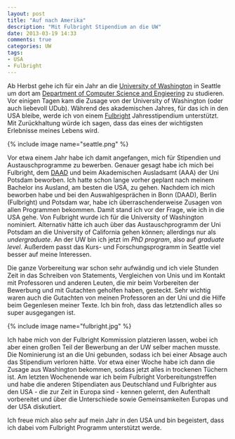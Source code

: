 ```yaml
---
layout: post
title: "Auf nach Amerika"
description: "Mit Fulbright Stipendium an die UW"
date: 2013-03-19 14:33
comments: true
categories: UW
tags:
- USA
- Fulbright
---
```


Ab Herbst gehe ich für ein Jahr an die [University of Washington](https://www.washington.edu/) in Seattle um dort am [Department of Computer Science and Engieering](http://www.cs.washington.edu/) zu studieren. Vor einigen Tagen kam die Zusage von der University of Washington (oder auch liebevoll UDub). Während des akademischen Jahres, für das ich in den USA bleibe, werde ich von einem [Fulbright](https://en.wikipedia.org/wiki/Fulbright_Program) Jahresstipendium unterstützt. Mit Zurückhaltung würde ich sagen, dass das eines der wichtigsten Erlebnisse meines Lebens wird.

{% include image name="seattle.png" %}

Vor etwa einem Jahr habe ich damit angefangen, mich für Stipendien und Austauschprogramme zu bewerben. Genauer gesagt habe ich mich bei Fulbright, dem [DAAD](https://www.daad.org/) und beim Akademischen Ausladsamt (AAA) der Uni Potsdam beworben. Ich hatte schon lange vorher geplant nach meinem Bachelor ins Ausland, am besten die USA, zu gehen. Nachdem ich mich beworben habe und bei den Auswahlgesprächen in Bonn (DAAD), Berlin (Fulbright) und Potsdam war, habe ich überraschenderweise Zusagen von allen Programmen bekommen. Damit stand ich vor der Frage, wie ich in die USA gehe. Von Fulbright wurde ich für die University of Washington nominiert. Alternativ hätte ich auch über das Austauschprogramm der Uni Potsdam an die University of California gehen können; allerdings nur als *undergraduate*. An der UW bin ich jetzt im *PhD program*, also auf *graduate level*. Außerdem passt das Kurs- und Forschungsprogramm in Seattle viel besser auf meine Interessen.

Die ganze Vorbereitung war schon sehr aufwändig und ich viele Stunden Zeit in das Schreiben von Statements, Vergleichen von Unis und im Kontakt mit Professoren und anderen Leuten, die mir beim Vorbereiten der Bewerbung und mit Gutachten geholfen haben, gesteckt. Sehr wichtig waren auch die Gutachten von meinen Professoren an der Uni und die Hilfe beim Gegenlesen meiner Texte. Ich bin froh, dass das letztendlich alles so super ausgegangen ist.

{% include image name="fulbright.jpg" %}

Ich habe mich von der Fulbright Kommission platzieren lassen, wobei ich aber einen großen Teil der Bewerbung an der UW selber machen musste. Die Nominierung ist an die Uni gebunden, sodass ich bei einer Absage auch das Stipendium verloren hätte. Vor etwa einer Woche habe ich dann die Zusage aus Washington bekommen, sodass jetzt alles in trockenen Tüchern ist. Am letzten Wochenende war ich beim Fulbright Vorbereitungstreffen und habe die anderen Stipendiaten aus Deutschland und Fulbrighter aus den USA - die zur Zeit in Europa sind - kennen gelernt, den Aufenthalt vorbereitet und über die Unterschiede sowie Gemeinsamkeiten Europas und der USA diskutiert.

Ich freue mich also sehr auf mein Jahr in den USA und bin begeistert, dass ich dabei vom Fulbright Programm unterstützt werde.
